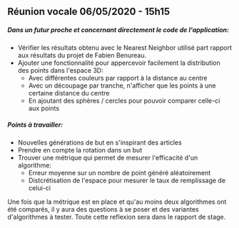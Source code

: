 ## Réunion vocale 06/05/2020 - 15h15

##### Dans un futur proche et concernant directement le code de l'application:
 * Vérifier les résultats obtenu avec le Nearest Neighbor utilisé part rapport aux résultats du projet de Fabien Benureau.
 * Ajouter une fonctionnalité pour appercevoir facilement la distribution des points dans l'espace 3D:
    * Avec différentes couleurs par rapport à la distance au centre
    * Avec un découpage par tranche, n'afficher que les points à une certaine distance du centre
    * En ajoutant des sphères / cercles pour pouvoir comparer celle-ci aux points

##### Points à travailler:
 * Nouvelles générations de but en s'inspirant des articles
 * Prendre en compte la rotation dans un but
 * Trouver une métrique qui permet de mesurer l'efficacité d'un algorithme:
   * Erreur moyenne sur un nombre de point généré aléatoirement
   * Distcrétisation de l'espace pour mesurer le taux de remplissage de celui-ci

Une fois que la métrique est en place et qu'au moins deux algorithmes ont été comparés, il y aura des questions à se poser et des variantes d'algorithmes à tester. Toute cette reflexion sera dans le rapport de stage.
